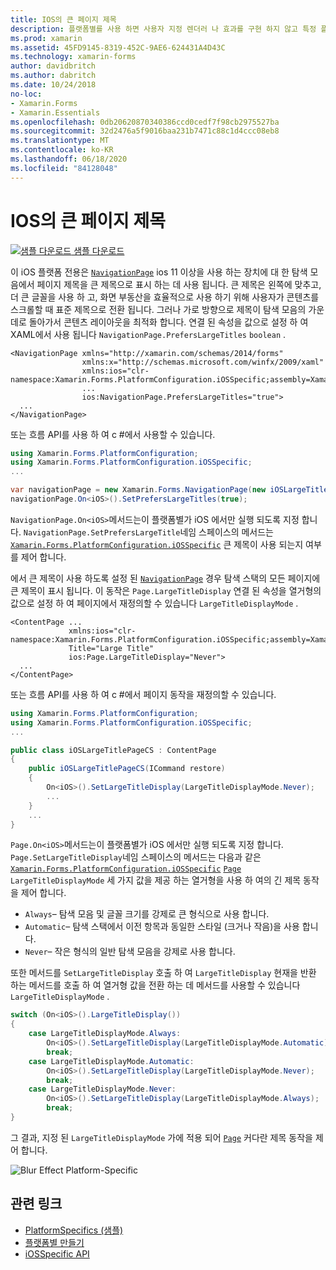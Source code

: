 ```yaml
---
title: IOS의 큰 페이지 제목
description: 플랫폼별를 사용 하면 사용자 지정 렌더러 나 효과를 구현 하지 않고 특정 플랫폼 에서만 사용할 수 있는 기능을 사용할 수 있습니다. 이 문서에서는 NavigationPage의 탐색 모음에 페이지 제목을 표시 하는 iOS 플랫폼 관련 기능을 사용 하는 방법을 설명 합니다.
ms.prod: xamarin
ms.assetid: 45FD9145-8319-452C-9AE6-624431A4D43C
ms.technology: xamarin-forms
author: davidbritch
ms.author: dabritch
ms.date: 10/24/2018
no-loc:
- Xamarin.Forms
- Xamarin.Essentials
ms.openlocfilehash: 0db20620870340386ccd0cedf7f98cb2975527ba
ms.sourcegitcommit: 32d2476a5f9016baa231b7471c88c1d4ccc08eb8
ms.translationtype: MT
ms.contentlocale: ko-KR
ms.lasthandoff: 06/18/2020
ms.locfileid: "84128048"
---
```

# <a name="large-page-titles-on-ios"></a>IOS의 큰 페이지 제목

[![샘플 다운로드](~/media/shared/download.png) 샘플 다운로드](https://docs.microsoft.com/samples/xamarin/xamarin-forms-samples/userinterface-platformspecifics)

이 iOS 플랫폼 전용은 [`NavigationPage`](xref:Xamarin.Forms.NavigationPage) ios 11 이상을 사용 하는 장치에 대 한 탐색 모음에서 페이지 제목을 큰 제목으로 표시 하는 데 사용 됩니다. 큰 제목은 왼쪽에 맞추고, 더 큰 글꼴을 사용 하 고, 화면 부동산을 효율적으로 사용 하기 위해 사용자가 콘텐츠를 스크롤할 때 표준 제목으로 전환 됩니다. 그러나 가로 방향으로 제목이 탐색 모음의 가운데로 돌아가서 콘텐츠 레이아웃을 최적화 합니다. 연결 된 속성을 값으로 설정 하 여 XAML에서 사용 됩니다 `NavigationPage.PrefersLargeTitles` `boolean` .

```xaml
<NavigationPage xmlns="http://xamarin.com/schemas/2014/forms"
                xmlns:x="http://schemas.microsoft.com/winfx/2009/xaml"
                xmlns:ios="clr-namespace:Xamarin.Forms.PlatformConfiguration.iOSSpecific;assembly=Xamarin.Forms.Core"
                ...
                ios:NavigationPage.PrefersLargeTitles="true">
  ...
</NavigationPage>
```

또는 흐름 API를 사용 하 여 c #에서 사용할 수 있습니다.

```csharp
using Xamarin.Forms.PlatformConfiguration;
using Xamarin.Forms.PlatformConfiguration.iOSSpecific;
...

var navigationPage = new Xamarin.Forms.NavigationPage(new iOSLargeTitlePageCS());
navigationPage.On<iOS>().SetPrefersLargeTitles(true);
```

`NavigationPage.On<iOS>`메서드는이 플랫폼별가 iOS 에서만 실행 되도록 지정 합니다. `NavigationPage.SetPrefersLargeTitle`네임 스페이스의 메서드는 [`Xamarin.Forms.PlatformConfiguration.iOSSpecific`](xref:Xamarin.Forms.PlatformConfiguration.iOSSpecific) 큰 제목이 사용 되는지 여부를 제어 합니다.

에서 큰 제목이 사용 하도록 설정 된 [`NavigationPage`](xref:Xamarin.Forms.NavigationPage) 경우 탐색 스택의 모든 페이지에 큰 제목이 표시 됩니다. 이 동작은 `Page.LargeTitleDisplay` 연결 된 속성을 열거형의 값으로 설정 하 여 페이지에서 재정의할 수 있습니다 `LargeTitleDisplayMode` .

```xaml
<ContentPage ...
             xmlns:ios="clr-namespace:Xamarin.Forms.PlatformConfiguration.iOSSpecific;assembly=Xamarin.Forms.Core"
             Title="Large Title"
             ios:Page.LargeTitleDisplay="Never">
  ...
</ContentPage>
```

또는 흐름 API를 사용 하 여 c #에서 페이지 동작을 재정의할 수 있습니다.

```csharp
using Xamarin.Forms.PlatformConfiguration;
using Xamarin.Forms.PlatformConfiguration.iOSSpecific;
...

public class iOSLargeTitlePageCS : ContentPage
{
    public iOSLargeTitlePageCS(ICommand restore)
    {
        On<iOS>().SetLargeTitleDisplay(LargeTitleDisplayMode.Never);
        ...
    }
    ...
}
```

`Page.On<iOS>`메서드는이 플랫폼별가 iOS 에서만 실행 되도록 지정 합니다. `Page.SetLargeTitleDisplay`네임 스페이스의 메서드는 다음과 같은 [`Xamarin.Forms.PlatformConfiguration.iOSSpecific`](xref:Xamarin.Forms.PlatformConfiguration.iOSSpecific) [`Page`](xref:Xamarin.Forms.Page) `LargeTitleDisplayMode` 세 가지 값을 제공 하는 열거형을 사용 하 여의 긴 제목 동작을 제어 합니다.

- `Always`– 탐색 모음 및 글꼴 크기를 강제로 큰 형식으로 사용 합니다.
- `Automatic`– 탐색 스택에서 이전 항목과 동일한 스타일 (크거나 작음)을 사용 합니다.
- `Never`– 작은 형식의 일반 탐색 모음을 강제로 사용 합니다.

또한 메서드를 `SetLargeTitleDisplay` 호출 하 여 `LargeTitleDisplay` 현재을 반환 하는 메서드를 호출 하 여 열거형 값을 전환 하는 데 메서드를 사용할 수 있습니다 `LargeTitleDisplayMode` .

```csharp
switch (On<iOS>().LargeTitleDisplay())
{
    case LargeTitleDisplayMode.Always:
        On<iOS>().SetLargeTitleDisplay(LargeTitleDisplayMode.Automatic);
        break;
    case LargeTitleDisplayMode.Automatic:
        On<iOS>().SetLargeTitleDisplay(LargeTitleDisplayMode.Never);
        break;
    case LargeTitleDisplayMode.Never:
        On<iOS>().SetLargeTitleDisplay(LargeTitleDisplayMode.Always);
        break;
}
```

그 결과, 지정 된 `LargeTitleDisplayMode` 가에 적용 되어 [`Page`](xref:Xamarin.Forms.Page) 커다란 제목 동작을 제어 합니다.

![](page-large-title-images/large-title.png "Blur Effect Platform-Specific")

## <a name="related-links"></a>관련 링크

- [PlatformSpecifics (샘플)](https://docs.microsoft.com/samples/xamarin/xamarin-forms-samples/userinterface-platformspecifics)
- [플랫폼별 만들기](~/xamarin-forms/platform/platform-specifics/index.md#creating-platform-specifics)
- [iOSSpecific API](xref:Xamarin.Forms.PlatformConfiguration.iOSSpecific)
